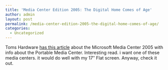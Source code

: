 ```yaml
---
title: 'Media Center Edition 2005: The Digital Home Comes of Age'
author: admin
layout: post
permalink: /media-center-edition-2005-the-digital-home-comes-of-age/
categories:
  - Uncategorized
---
```

Toms Hardware [has this article][1] about the Microsoft Media Center 2005 with info about the Portable Media Center. Interesting read. i want one of these media centers. it would do well with my 17&#8243; Flat screen. Anyway, check it out.

 [1]: http://www20.tomshardware.com/business/20041014/index.html